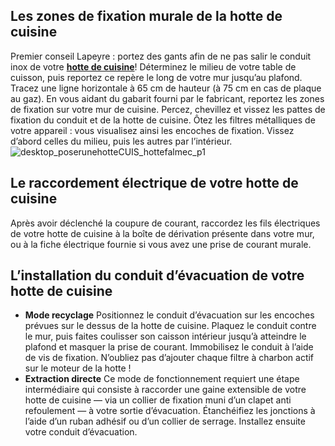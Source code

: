 ## Les zones de fixation murale de la hotte de cuisine
Premier conseil Lapeyre : portez des gants afin de ne pas salir le conduit inox de votre **[hotte de cuisine](/cuisine-CCU0001/electromenager-CCN0016/hottes-CCN0102)**!
Déterminez le milieu de votre table de cuisson, puis reportez ce repère le long de votre mur jusqu’au plafond. Tracez une ligne horizontale à 65 cm de hauteur (à 75 cm en cas de plaque au gaz). En vous aidant du gabarit fourni par le fabricant, reportez les zones de fixation sur votre mur de cuisine. Percez, chevillez et vissez les pattes de fixation du conduit et de la hotte de cuisine. Ôtez les filtres métalliques de votre appareil : vous visualisez ainsi les encoches de fixation. Vissez d’abord celles du milieu, puis les autres par l’intérieur.
![desktop_poserunehotteCUIS_hottefalmec_p1](//statics.lapeyre.fr/img/contrib/2bdd4da3002139d0/desktop_poserunehotteCUIS_hottefalmec_p1.jpg)
##
## Le raccordement électrique de votre hotte de cuisine
Après avoir déclenché la coupure de courant, raccordez les fils électriques de votre hotte de cuisine à la boîte de dérivation présente dans votre mur, ou à la fiche électrique fournie si vous avez une prise de courant murale.
## L’installation du conduit d’évacuation de votre hotte de cuisine
- **Mode recyclage**
Positionnez le conduit d’évacuation sur les encoches prévues sur le dessus de la hotte de cuisine. Plaquez le conduit contre le mur, puis faites coulisser son caisson intérieur jusqu’à atteindre le plafond et masquer la prise de courant. Immobilisez le conduit à l’aide de vis de fixation. N’oubliez pas d’ajouter chaque filtre à charbon actif sur le moteur de la hotte !
- **Extraction directe**
Ce mode de fonctionnement requiert une étape intermédiaire qui consiste à raccorder une gaine extensible de votre hotte de cuisine — via un collier de fixation muni d’un clapet anti refoulement — à votre sortie d’évacuation. Étanchéifiez les jonctions à l’aide d’un ruban adhésif ou d’un collier de serrage. Installez ensuite votre conduit d’évacuation.